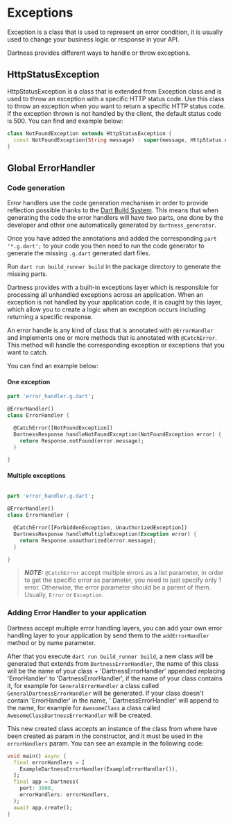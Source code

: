 # Exceptions

Exception is a class that is used to represent an error condition, it is usually used to change your business logic
or response in your API.

Dartness provides different ways to handle or throw exceptions.

## HttpStatusException

HttpStatusException is a class that is extended from Exception class and is used to throw an exception with a specific
HTTP status code. Use this class to throw an exception when you want to return a specific HTTP status code. If the
exception thrown is not handled by the client, the default status code is 500. You can find and example below:

```dart
class NotFoundException extends HttpStatusException {
  const NotFoundException(String message) : super(message, HttpStatus.notFound);
}
```

## Global ErrorHandler

### Code generation

Error handlers use the code generation mechanism in order to provide reflection possible thanks to
the [Dart Build System](https://github.com/dart-lang/build). This means that when generating the code the error handlers
will have two parts, one done by the developer and other one automatically generated by `dartness_generator`.

Once you have added the annotations and added the corresponding `part '*.g.dart';` to your code you then need to run the
code generator to generate the
missing `.g.dart` generated dart files.

Run `dart run build_runner build` in the package directory to generate the missing parts.

Dartness provides with a built-in exceptions layer which is responsible for processing all unhandled exceptions across
an
application. When an exception is not handled by your application code, it is caught by this layer, which allow you to
create a logic when an exception occurs including returning a specific response.

An error handle is any kind of class that is annotated with `@ErrorHandler` and implements one or more methods that is
annotated with `@CatchError`. This method will handle the corresponding exception or exceptions that you want to catch.

You can find an example below:

#### One exception

```dart
part 'error_handler.g.dart';

@ErrorHandler()
class ErrorHandler {

  @CatchError([NotFoundException])
  DartnessResponse handleNotFoundException(NotFoundException error) {
    return Response.notFound(error.message);
  }

}
```

#### Multiple exceptions

```dart 

part 'error_handler.g.dart';

@ErrorHandler()
class ErrorHandler {

  @CatchError([ForbiddenException, UnauthorizedException])
  DartnessResponse handleMultipleException(Exception error) {
    return Response.unauthorized(error.message);
  }

}
```

> **_NOTE:_** `@CatchError` accept multiple errors as a list parameter, in order to get the specific error as parameter,
> you need to just specify only 1 error. Otherwise, the error parameter should be a parent of them. Usually, `Error` or
> `Exception`.

### Adding Error Handler to your application

Dartness accept multiple error handling layers, you can add your own error handling layer to your application by
send them to the `addErrorHandler` method or by name parameter.

After that you execute `dart run build_runner build`, a new class will be generated that extends
from `DartnessErrorHandler`, the name of this class will be the name of your class + 'DartnessErrorHandler' appended
replacing 'ErrorHandler' to 'DartnessErrorHandler', if the name of your class contains it, for example for `GeneralErrorHandler`
a class called `GeneralDartnessErrorHandler` will be generated. If your class doesn't contain 'ErrorHandler' in the name, '
DartnessErrorHandler' will append to the name, for example for `AwesomeClass` a class
called `AwesomeClassDartnessErrorHandler` will be created.

This new created class accepts an instance of the class from where have been created as param in the constructor, and it
must be used in the `errorHandlers` param. You can see an example in the following code:

```dart
void main() async {
  final errorHandlers = [
    ExampleDartnessErrorHandler(ExampleErrorHandler()),
  ];
  final app = Dartness(
    port: 3000,
    errorHandlers: errorHandlers,
  );
  await app.create();
}
```